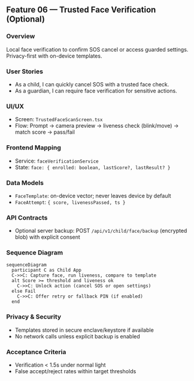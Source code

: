 ## Feature 06 — Trusted Face Verification (Optional)

### Overview
Local face verification to confirm SOS cancel or access guarded settings. Privacy-first with on-device templates.

### User Stories
- As a child, I can quickly cancel SOS with a trusted face check.
- As a guardian, I can require face verification for sensitive actions.

### UI/UX
- Screen: `TrustedFaceScanScreen.tsx`
- Flow: Prompt -> camera preview -> liveness check (blink/move) -> match score -> pass/fail

### Frontend Mapping
- Service: `faceVerificationService`
- State: `face: { enrolled: boolean, lastScore?, lastResult? }`

### Data Models
- `FaceTemplate`: on-device vector; never leaves device by default
- `FaceAttempt`: `{ score, livenessPassed, ts }`

### API Contracts
- Optional server backup: POST `/api/v1/child/face/backup` (encrypted blob) with explicit consent

### Sequence Diagram
```mermaid
sequenceDiagram
  participant C as Child App
  C->>C: Capture face, run liveness, compare to template
  alt Score >= threshold and liveness ok
    C->>C: Unlock action (cancel SOS or open settings)
  else Fail
    C->>C: Offer retry or fallback PIN (if enabled)
  end
```

### Privacy & Security
- Templates stored in secure enclave/keystore if available
- No network calls unless explicit backup is enabled

### Acceptance Criteria
- Verification < 1.5s under normal light
- False accept/reject rates within target thresholds

